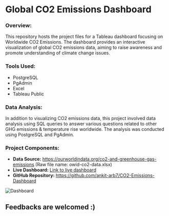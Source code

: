# Global CO2 Emissions Dashboard

### Overview:

This repository hosts the project files for a Tableau dashboard focusing on Worldwide CO2 Emissions. The dashboard provides an interactive visualization of global CO2 emissions data, aiming to raise awareness and promote understanding of climate change issues.

### Tools Used:

- PostgreSQL
- PgAdmin
- Excel
- Tableau Public

### Data Analysis:

In addition to visualizing CO2 emissions data, this project involved data analysis using SQL queries to answer various questions related to other GHG emissions & temperature rise worldwide. The analysis was conducted using PostgreSQL and PgAdmin.

### Project Components:

- **Data Source:** https://ourworldindata.org/co2-and-greenhouse-gas-emissions (Raw file name: owid-co2-data.xlsx)
- **Live Dashboard:** [Link to live dashboard](https://public.tableau.com/views/GlobalCO2EmissionDashboard_17126066439380/FinalDashboard?:language=en-US&:sid=&:display_count=n&:origin=viz_share_link)
- **GitHub Repository:** https://github.com/ankit-arb7/CO2-Emissions-Dashboard

![Dashboard](https://github.com/ankit-arb7/CO2-Emissions-Dashboard/assets/166441028/ef8b6363-29ce-4754-bd87-d5ebb25cac92)

## Feedbacks are welcomed :)

